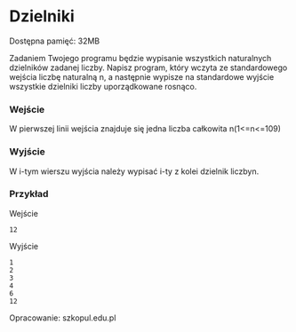 # Dzielniki
Dostępna pamięć: 32MB

Zadaniem Twojego programu będzie wypisanie wszystkich naturalnych dzielników zadanej liczby. Napisz program, który wczyta ze standardowego wejścia liczbę naturalną n, a następnie wypisze na standardowe wyjście wszystkie dzielniki liczby uporządkowane rosnąco.
### Wejście
W pierwszej linii wejścia znajduje się jedna liczba całkowita n(1<=n<=109)
### Wyjście
W i-tym wierszu wyjścia należy wypisać i-ty z kolei dzielnik liczbyn.
### Przykład
Wejście
```
12
```
Wyjście
```
1
2
3
4
6
12
```
Opracowanie: szkopul.edu.pl
